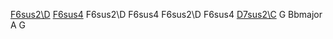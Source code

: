 
[F6sus2\D](x-5-5-x-6-x)
[F6sus4](x-x-3-3-3-x)
F6sus2\D
F6sus4 
F6sus2\D
F6sus4  [D7sus2\C](x-3-2-x-x-3)  G
Bbmajor A G